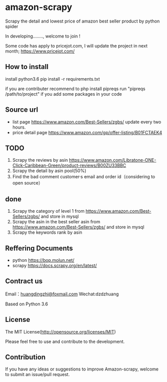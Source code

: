 # amazon-scrapy
Scrapy the  detail and lowest price of amazon  best seller product by python spider
 
In developing........, welcome to join !

Some code has apply to pricejot.com, I will update the project in next month;
https://www.pricejot.com/


## How to install
install python3.6
pip install -r requirements.txt

if you are contributer
recommend to php install pipreqs
run "pipreqs /path/to/project" if you add some packages in your code 


## Source url
* list page
https://www.amazon.com/Best-Sellers/zgbs/     update every two hours.
* price detail page
https://www.amazon.com/gp/offer-listing/B01FCTAEK4  


## TODO
1. Scrapy the reviews by asin https://www.amazon.com/Libratone-ONE-Click-Caribbean-Green/product-reviews/B00ZU33BBC
2. Scrapy the detail by asin pool(50%)
3. Find the bad comment customer·s email and order id（considering to open source）

## done
1. Scrapy  the category of level 1 from https://www.amazon.com/Best-Sellers/zgbs/ and store in mysql
2. Scrapy the asin in the best seller asin from https://www.amazon.com/Best-Sellers/zgbs/ and store in mysql
3. Scrapy the keywords rank by asin 


## Reffering Documents
* python https://bop.molun.net/
* scrapy https://docs.scrapy.org/en/latest/


## Contract us
Email：huangdingzhi@foxmail.com
Wechat:dzdzhuang

Based on  Python 3.6

## License

The MIT License(http://opensource.org/licenses/MIT)

Please feel free to use and contribute to the development.

## Contribution

If you have any ideas or suggestions to improve Amazon-scrapy, welcome to submit an issue/pull request.




